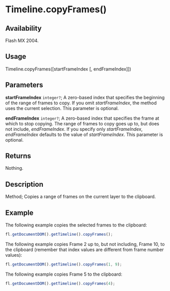# Timeline.copyFrames()

## Availability

Flash MX 2004.

## Usage

Timeline.copyFrames([startFrameIndex [, endFrameIndex]])

## Parameters

**startFrameIndex** `integer?`; A zero-based index that specifies the beginning of the range of frames to copy. If you omit
*startFrameIndex*, the method uses the current selection. This parameter is optional.

**endFrameIndex** `integer?`; A zero-based index that specifies the frame at which to stop copying. The range of frames to copy goes up to, but does not include, *endFrameIndex*. If you specify only *startFrameIndex*, *endFrameIndex* defaults to the value of *startFrameIndex*. This parameter is optional.

## Returns

Nothing.

## Description

Method; Copies a range of frames on the current layer to the clipboard.

## Example

The following example copies the selected frames to the clipboard:

```javascript
fl.getDocumentDOM().getTimeline().copyFrames();
```

The following example copies Frame 2 up to, but not including, Frame 10, to the clipboard (remember that index values are different from frame number values):

```javascript
fl.getDocumentDOM().getTimeline().copyFrames(1, 9);
```

The following example copies Frame 5 to the clipboard:

```javascript
fl.getDocumentDOM().getTimeline().copyFrames(4);
```
